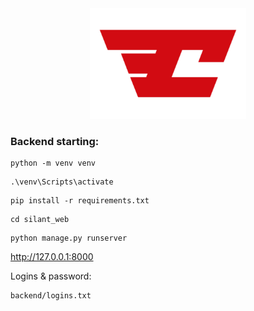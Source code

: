 <div id="header" align="center">
  <img src="https://github.com/ViktorKula/Project_Silant/blob/main/frontend/src/img/Header/logo.module.png" width="250"/>
</div>

### Backend starting:


```
python -m venv venv
```
```
.\venv\Scripts\activate
```
```
pip install -r requirements.txt
```
```
cd silant_web
```
```
python manage.py runserver
```
http://127.0.0.1:8000

Logins & password:
```
backend/logins.txt
```


